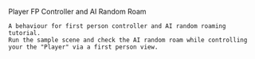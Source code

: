 Player FP Controller and AI Random Roam

    A behaviour for first person controller and AI random roaming tutorial.
    Run the sample scene and check the AI random roam while controlling your the "Player" via a first person view.
